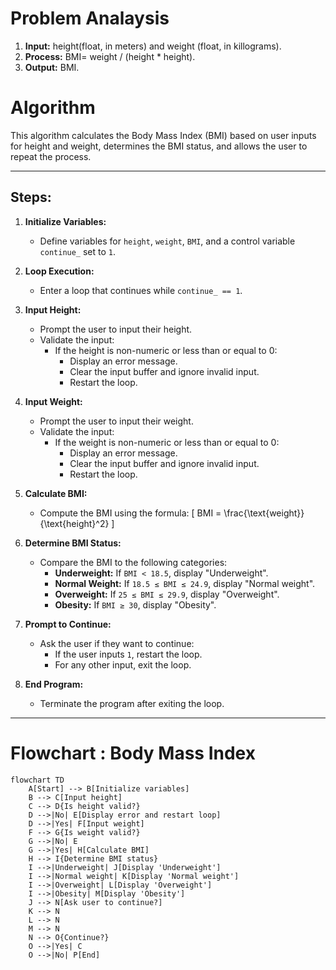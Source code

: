 # Problem Analaysis
1. **Input:** height(float, in meters) and weight (float, in killograms).
2. **Process:** BMI= weight / (height * height).
3. **Output:** BMI.

# Algorithm

This algorithm calculates the Body Mass Index (BMI) based on user inputs for height and weight, determines the BMI status, and allows the user to repeat the process.

---

## Steps:

1. **Initialize Variables:**
   - Define variables for `height`, `weight`, `BMI`, and a control variable `continue_` set to `1`.

2. **Loop Execution:**
   - Enter a loop that continues while `continue_ == 1`.

3. **Input Height:**
   - Prompt the user to input their height.
   - Validate the input:
     - If the height is non-numeric or less than or equal to 0:
       - Display an error message.
       - Clear the input buffer and ignore invalid input.
       - Restart the loop.

4. **Input Weight:**
   - Prompt the user to input their weight.
   - Validate the input:
     - If the weight is non-numeric or less than or equal to 0:
       - Display an error message.
       - Clear the input buffer and ignore invalid input.
       - Restart the loop.

5. **Calculate BMI:**
   - Compute the BMI using the formula:
     \[
     BMI = \frac{\text{weight}}{\text{height}^2}
     \]

6. **Determine BMI Status:**
   - Compare the BMI to the following categories:
     - **Underweight:** If `BMI < 18.5`, display "Underweight".
     - **Normal Weight:** If `18.5 ≤ BMI ≤ 24.9`, display "Normal weight".
     - **Overweight:** If `25 ≤ BMI ≤ 29.9`, display "Overweight".
     - **Obesity:** If `BMI ≥ 30`, display "Obesity".

7. **Prompt to Continue:**
   - Ask the user if they want to continue:
     - If the user inputs `1`, restart the loop.
     - For any other input, exit the loop.

8. **End Program:**
   - Terminate the program after exiting the loop.

---

# Flowchart : Body Mass Index
```mermaid
flowchart TD
    A[Start] --> B[Initialize variables]
    B --> C[Input height]
    C --> D{Is height valid?}
    D -->|No| E[Display error and restart loop]
    D -->|Yes| F[Input weight]
    F --> G{Is weight valid?}
    G -->|No| E
    G -->|Yes| H[Calculate BMI]
    H --> I{Determine BMI status}
    I -->|Underweight| J[Display 'Underweight']
    I -->|Normal weight| K[Display 'Normal weight']
    I -->|Overweight| L[Display 'Overweight']
    I -->|Obesity| M[Display 'Obesity']
    J --> N[Ask user to continue?]
    K --> N
    L --> N
    M --> N
    N --> O{Continue?}
    O -->|Yes| C
    O -->|No| P[End]
